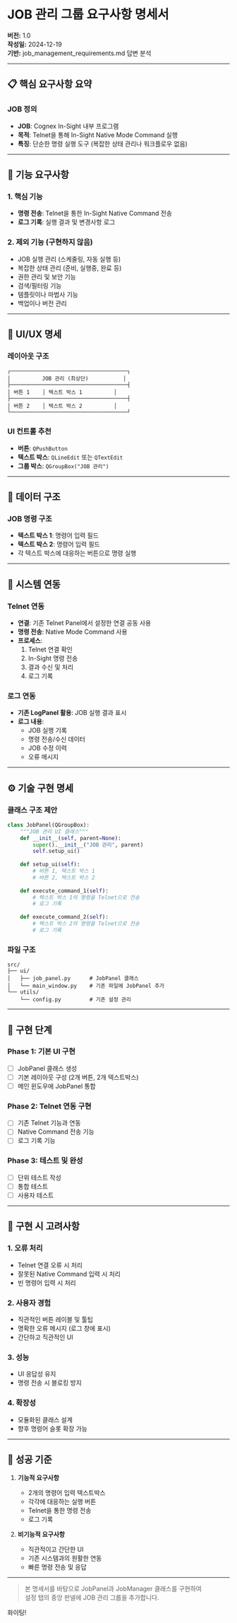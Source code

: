 # JOB 관리 그룹 요구사항 명세서

**버전:** 1.0  
**작성일:** 2024-12-19  
**기반:** job_management_requirements.md 답변 분석

---

## 📋 핵심 요구사항 요약

### JOB 정의
- **JOB**: Cognex In-Sight 내부 프로그램
- **목적**: Telnet을 통해 In-Sight Native Mode Command 실행
- **특징**: 단순한 명령 실행 도구 (복잡한 상태 관리나 워크플로우 없음)

---

## 🎯 기능 요구사항

### 1. 핵심 기능
- **명령 전송**: Telnet을 통한 In-Sight Native Command 전송
- **로그 기록**: 실행 결과 및 변경사항 로그

### 2. 제외 기능 (구현하지 않음)
- JOB 실행 관리 (스케줄링, 자동 실행 등)
- 복잡한 상태 관리 (준비, 실행중, 완료 등)
- 권한 관리 및 보안 기능
- 검색/필터링 기능
- 템플릿이나 마법사 기능
- 백업이나 버전 관리

---

## 🎨 UI/UX 명세

### 레이아웃 구조
```
┌─────────────────────────────────────┐
│          JOB 관리 (최상단)           │
├─────────────────────────────────────┤
│ 버튼 1    │ 텍스트 박스 1          │
├─────────────────────────────────────┤
│ 버튼 2    │ 텍스트 박스 2          │
└─────────────────────────────────────┘
```

### UI 컨트롤 추천
- **버튼**: `QPushButton` 
- **텍스트 박스**: `QLineEdit` 또는 `QTextEdit`
- **그룹 박스**: `QGroupBox("JOB 관리")`

---

## 💾 데이터 구조

### JOB 명령 구조
- **텍스트 박스 1**: 명령어 입력 필드
- **텍스트 박스 2**: 명령어 입력 필드  
- 각 텍스트 박스에 대응하는 버튼으로 명령 실행

---
  
## 🔄 시스템 연동

### Telnet 연동
- **연결**: 기존 Telnet Panel에서 설정한 연결 공동 사용
- **명령 전송**: Native Mode Command 사용
- **프로세스**: 
  1. Telnet 연결 확인
  2. In-Sight 명령 전송
  3. 결과 수신 및 처리
  4. 로그 기록

### 로그 연동
- **기존 LogPanel 활용**: JOB 실행 결과 표시
- **로그 내용**: 
  - JOB 실행 기록
  - 명령 전송/수신 데이터
  - JOB 수정 이력
  - 오류 메시지

---

## ⚙️ 기술 구현 명세

### 클래스 구조 제안
```python
class JobPanel(QGroupBox):
    """JOB 관리 UI 클래스"""
    def __init__(self, parent=None):
        super().__init__("JOB 관리", parent)
        self.setup_ui()
    
    def setup_ui(self):
        # 버튼 1, 텍스트 박스 1
        # 버튼 2, 텍스트 박스 2  
    
    def execute_command_1(self):
        # 텍스트 박스 1의 명령을 Telnet으로 전송
        # 로그 기록
        
    def execute_command_2(self):
        # 텍스트 박스 2의 명령을 Telnet으로 전송
        # 로그 기록
```

### 파일 구조
```
src/
├── ui/
│   ├── job_panel.py      # JobPanel 클래스
│   └── main_window.py    # 기존 파일에 JobPanel 추가
└── utils/
    └── config.py         # 기존 설정 관리
```

---

## 🔧 구현 단계

### Phase 1: 기본 UI 구현
- [ ] JobPanel 클래스 생성
- [ ] 기본 레이아웃 구성 (2개 버튼, 2개 텍스트박스)
- [ ] 메인 윈도우에 JobPanel 통합

### Phase 2: Telnet 연동 구현
- [ ] 기존 Telnet 기능과 연동
- [ ] Native Command 전송 기능
- [ ] 로그 기록 기능

### Phase 3: 테스트 및 완성
- [ ] 단위 테스트 작성
- [ ] 통합 테스트
- [ ] 사용자 테스트

---

## 📝 구현 시 고려사항

### 1. 오류 처리
- Telnet 연결 오류 시 처리
- 잘못된 Native Command 입력 시 처리
- 빈 명령어 입력 시 처리

### 2. 사용자 경험
- 직관적인 버튼 레이블 및 툴팁
- 명확한 오류 메시지 (로그 창에 표시)
- 간단하고 직관적인 UI

### 3. 성능
- UI 응답성 유지
- 명령 전송 시 블로킹 방지

### 4. 확장성
- 모듈화된 클래스 설계
- 향후 명령어 슬롯 확장 가능

---

## 🎯 성공 기준

1. **기능적 요구사항**
   - 2개의 명령어 입력 텍스트박스
   - 각각에 대응하는 실행 버튼
   - Telnet을 통한 명령 전송
   - 로그 기록

2. **비기능적 요구사항**
   - 직관적이고 간단한 UI
   - 기존 시스템과의 원활한 연동
   - 빠른 명령 전송 및 응답

---

> 본 명세서를 바탕으로 JobPanel과 JobManager 클래스를 구현하여  
> 설정 탭의 중앙 판넬에 JOB 관리 그룹을 추가합니다.

화이팅! 